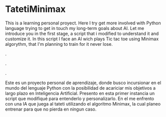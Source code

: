 # TatetiMinimax

This is a learning personal proyect. Here I try get more involved with Python language trying to get in touch my long-term goals about AI.
Let me introduce you in the first stage, a script that i modified to understand it and customize it. In this script I face an AI wich plays Tic tac toe using Minimax algorythm, that I'm planning to train for it never lose.

.

.

.

Este es un proyecto personal de aprendizaje, donde busco incursionar en el mundo del lenguaje Python con la posibilidad de acariciar mis objetivos a largo plazo en Inteligencia Artificial.
Presento en esta primer instancia un script que modifiqué para entenderlo y personalizarlo. En el me enfrento con una IA que juega al tateti utilizando el algoritmo Minimax, la cual planeo entrenar para que no pierda en ningun caso.
